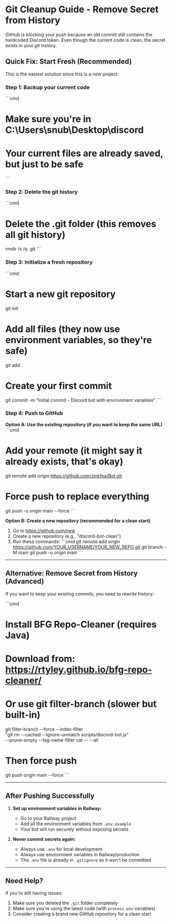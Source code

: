# Git Cleanup Guide - Remove Secret from History

GitHub is blocking your push because an old commit still contains the hardcoded Discord token. Even though the current code is clean, the secret exists in your git history.

## Quick Fix: Start Fresh (Recommended)

This is the easiest solution since this is a new project:

### Step 1: Backup your current code
\`\`\`cmd
# Make sure you're in C:\Users\snub\Desktop\discord
# Your current files are already saved, but just to be safe
\`\`\`

### Step 2: Delete the git history
\`\`\`cmd
# Delete the .git folder (this removes all git history)
rmdir /s /q .git
\`\`\`

### Step 3: Initialize a fresh repository
\`\`\`cmd
# Start a new git repository
git init

# Add all files (they now use environment variables, so they're safe)
git add .

# Create your first commit
git commit -m "Initial commit - Discord bot with environment variables"
\`\`\`

### Step 4: Push to GitHub

**Option A: Use the existing repository (if you want to keep the same URL)**
\`\`\`cmd
# Add your remote (it might say it already exists, that's okay)
git remote add origin https://github.com/zinkfea/Bot.git

# Force push to replace everything
git push -u origin main --force
\`\`\`

**Option B: Create a new repository (recommended for a clean start)**
1. Go to https://github.com/new
2. Create a new repository (e.g., "discord-bot-clean")
3. Run these commands:
\`\`\`cmd
git remote add origin https://github.com/YOUR_USERNAME/YOUR_NEW_REPO.git
git branch -M main
git push -u origin main
\`\`\`

---

## Alternative: Remove Secret from History (Advanced)

If you want to keep your existing commits, you need to rewrite history:

\`\`\`cmd
# Install BFG Repo-Cleaner (requires Java)
# Download from: https://rtyley.github.io/bfg-repo-cleaner/

# Or use git filter-branch (slower but built-in)
git filter-branch --force --index-filter \
  "git rm --cached --ignore-unmatch scripts/discord-bot.js" \
  --prune-empty --tag-name-filter cat -- --all

# Then force push
git push origin main --force
\`\`\`

---

## After Pushing Successfully

1. **Set up environment variables in Railway:**
   - Go to your Railway project
   - Add all the environment variables from `.env.example`
   - Your bot will run securely without exposing secrets

2. **Never commit secrets again:**
   - Always use `.env` for local development
   - Always use environment variables in Railway/production
   - The `.env` file is already in `.gitignore` so it won't be committed

---

## Need Help?

If you're still having issues:
1. Make sure you deleted the `.git` folder completely
2. Make sure you're using the latest code (with `process.env` variables)
3. Consider creating a brand new GitHub repository for a clean start
